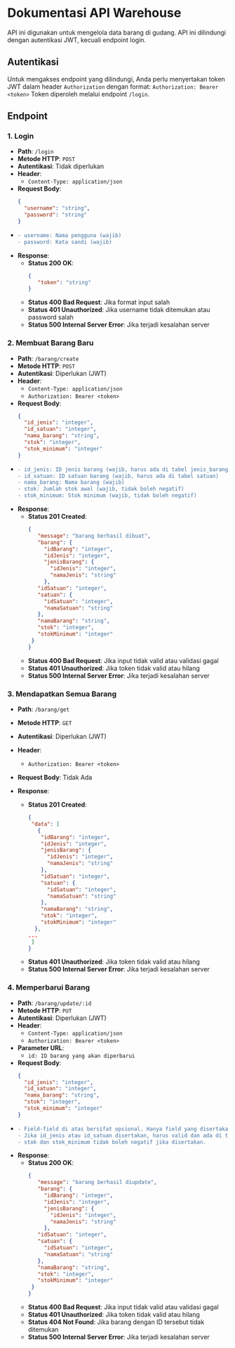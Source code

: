 # Dokumentasi API Warehouse

API ini digunakan untuk mengelola data barang di gudang. API ini dilindungi dengan autentikasi JWT, kecuali endpoint login.

## Autentikasi

Untuk mengakses endpoint yang dilindungi, Anda perlu menyertakan token JWT dalam header `Authorization` dengan format:
`Authorization: Bearer <token>` Token diperoleh melalui endpoint `/login`.

## Endpoint

### 1. Login

- **Path**: `/login`
- **Metode HTTP**: `POST`
- **Autentikasi**: Tidak diperlukan
- **Header**: 
  - `Content-Type: application/json`
- **Request Body**:
  ```json
  {
    "username": "string",
    "password": "string"
  }

- ```diff
  - username: Nama pengguna (wajib)
  - password: Kata sandi (wajib)

- **Response**:
  - **Status 200 OK**:
     ```json
     {
        "token": "string"
     }
  - **Status 400 Bad Request**: Jika format input salah
  - **Status 401 Unauthorized**: Jika username tidak ditemukan atau password salah
  - **Status 500 Internal Server Error**: Jika terjadi kesalahan server

### 2. Membuat Barang Baru

- **Path**: `/barang/create`
- **Metode HTTP**: `POST`
- **Autentikasi**: Diperlukan (JWT)
- **Header**: 
  - `Content-Type: application/json`
  - `Authorization: Bearer <token>`
- **Request Body**:
  ```json
  {
    "id_jenis": "integer",
    "id_satuan": "integer",
    "nama_barang": "string",
    "stok": "integer",
    "stok_minimum": "integer"
  }

- ```diff
  - id_jenis: ID jenis barang (wajib, harus ada di tabel jenis_barang)
  - id_satuan: ID satuan barang (wajib, harus ada di tabel satuan)
  - nama_barang: Nama barang (wajib)
  - stok: Jumlah stok awal (wajib, tidak boleh negatif)
  - stok_minimum: Stok minimum (wajib, tidak boleh negatif)

- **Response**:
  - **Status 201 Created**:
     ```json
     {
        "message": "barang berhasil dibuat",
        "barang": {
          "idBarang": "integer",
          "idJenis": "integer",
          "jenisBarang": {
            "idJenis": "integer",
            "namaJenis": "string"
          },
        "idSatuan": "integer",
        "satuan": {
          "idSatuan": "integer",
          "namaSatuan": "string"
        },
        "namaBarang": "string",
        "stok": "integer",
        "stokMinimum": "integer"
      }
    }
  - **Status 400 Bad Request**: Jika input tidak valid atau validasi gagal
  - **Status 401 Unauthorized**: Jika token tidak valid atau hilang
  - **Status 500 Internal Server Error**: Jika terjadi kesalahan server


 ### 3. Mendapatkan Semua Barang

- **Path**: `/barang/get`
- **Metode HTTP**: `GET`
- **Autentikasi**: Diperlukan (JWT)
- **Header**: 
  - `Authorization: Bearer <token>`
- **Request Body**: Tidak Ada


- **Response**:
  - **Status 201 Created**:
     ```json
     {
      "data": [
        {
         "idBarang": "integer",
         "idJenis": "integer",
         "jenisBarang": {
           "idJenis": "integer",
           "namaJenis": "string"
         },
         "idSatuan": "integer",
         "satuan": {
           "idSatuan": "integer",
           "namaSatuan": "string"
         },
         "namaBarang": "string",
         "stok": "integer",
         "stokMinimum": "integer"
       },
    ...
      ]
    }
  - **Status 401 Unauthorized**: Jika token tidak valid atau hilang
  - **Status 500 Internal Server Error**: Jika terjadi kesalahan server


### 4. Memperbarui Barang

- **Path**: `/barang/update/:id`
- **Metode HTTP**: `PUT`
- **Autentikasi**: Diperlukan (JWT)
- **Header**: 
  - `Content-Type: application/json`
  - `Authorization: Bearer <token>`
- **Parameter URL**: 
  - `id: ID barang yang akan diperbarui`
- **Request Body**:
  ```json
  {
    "id_jenis": "integer",
    "id_satuan": "integer",
    "nama_barang": "string",
    "stok": "integer",
    "stok_minimum": "integer"
  }

- ```diff
  - Field-field di atas bersifat opsional. Hanya field yang disertakan yang akan diperbarui.
  - Jika id_jenis atau id_satuan disertakan, harus valid dan ada di tabel terkait.
  - stok dan stok_minimum tidak boleh negatif jika disertakan.

- **Response**:
  - **Status 200 OK**:
     ```json
     {
        "message": "barang berhasil diupdate",
        "barang": {
          "idBarang": "integer",
          "idJenis": "integer",
          "jenisBarang": {
            "idJenis": "integer",
            "namaJenis": "string"
          },
        "idSatuan": "integer",
        "satuan": {
          "idSatuan": "integer",
          "namaSatuan": "string"
        },
        "namaBarang": "string",
        "stok": "integer",
        "stokMinimum": "integer"
      }
    }
  - **Status 400 Bad Request**: Jika input tidak valid atau validasi gagal
  - **Status 401 Unauthorized**: Jika token tidak valid atau hilang
  - **Status 404 Not Found**: Jika barang dengan ID tersebut tidak ditemukan
  - **Status 500 Internal Server Error**: Jika terjadi kesalahan server
